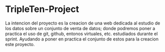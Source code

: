 # TripleTen-Project

La intencion del proyecto es la creacion de una web dedicada al estudio de los datos sobre un conjunto de venta de datos; donde podremos poner a practica el uso de git, github, entonos virtuales, etc. estudiados durante el sprint. Ayudando a poner en practica el conjunto de estos para la creacion este proyecto.